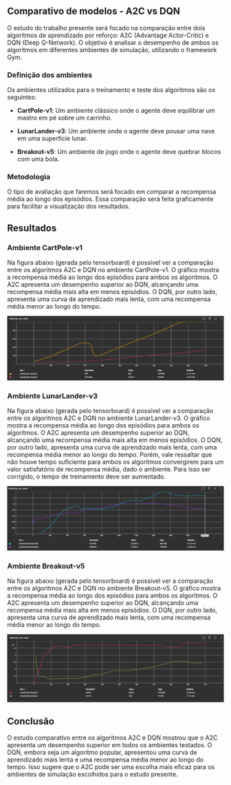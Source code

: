 ## Comparativo de modelos - A2C vs DQN

O estudo do trabalho presente será focado na comparação entre dois algoritmos de aprendizado por reforço: A2C (Advantage Actor-Critic) e DQN (Deep Q-Network). O objetivo é analisar o desempenho de ambos os algoritmos em diferentes ambientes de simulação, utilizando o framework Gym.

### Definição dos ambientes 

Os ambientes utilizados para o treinamento e teste dos algoritmos são os seguintes:

- **CartPole-v1**: Um ambiente clássico onde o agente deve equilibrar um mastro em pé sobre um carrinho.

- **LunarLander-v3**: Um ambiente onde o agente deve pousar uma nave em uma superfície lunar.

- **Breakout-v5**: Um ambiente de jogo onde o agente deve quebrar blocos com uma bola.

### Metodologia

O tipo de avaliação que faremos será focado em comparar a recompensa média ao longo dos episódios. Essa comparação será feita graficamente para facilitar a visualização dos resultados.

## Resultados

### Ambiente CartPole-v1

Na figura abaixo (gerada pelo tensorboard) é possível ver a comparação entre os algoritmos A2C e DQN no ambiente CartPole-v1. O gráfico mostra a recompensa média ao longo dos episódios para ambos os algoritmos. O A2C apresenta um desempenho superior ao DQN, alcançando uma recompensa média mais alta em menos episódios. O DQN, por outro lado, apresenta uma curva de aprendizado mais lenta, com uma recompensa média menor ao longo do tempo.

![CartPole-v1](imgs/cartpole_a2c_vs_dqn_rew.png)

### Ambiente LunarLander-v3

Na figura abaixo (gerada pelo tensorboard) é possível ver a comparação entre os algoritmos A2C e DQN no ambiente LunarLander-v3. O gráfico mostra a recompensa média ao longo dos episódios para ambos os algoritmos. O A2C apresenta um desempenho superior ao DQN, alcançando uma recompensa média mais alta em menos episódios. O DQN, por outro lado, apresenta uma curva de aprendizado mais lenta, com uma recompensa média menor ao longo do tempo. Porém, vale ressaltar que não houve tempo suficiente para ambos os algoritmos convergirem para um valor satisfatório de recompensa média, dado o ambiente. Para isso ser corrigido, o tempo de treinamento deve ser aumentado.

![LunarLander-v3](imgs/lunarlander_a2c_vs_dqn_rew.png)

### Ambiente Breakout-v5

Na figura abaixo (gerada pelo tensorboard) é possível ver a comparação entre os algoritmos A2C e DQN no ambiente Breakout-v5. O gráfico mostra a recompensa média ao longo dos episódios para ambos os algoritmos. O A2C apresenta um desempenho superior ao DQN, alcançando uma recompensa média mais alta em menos episódios. O DQN, por outro lado, apresenta uma curva de aprendizado mais lenta, com uma recompensa média menor ao longo do tempo. 

![Breakout-v5](imgs/breakout_a2c_vs_dqn_rew.png)

## Conclusão

O estudo comparativo entre os algoritmos A2C e DQN mostrou que o A2C apresenta um desempenho superior em todos os ambientes testados. O DQN, embora seja um algoritmo popular, apresentou uma curva de aprendizado mais lenta e uma recompensa média menor ao longo do tempo. Isso sugere que o A2C pode ser uma escolha mais eficaz para os ambientes de simulação escolhidos para o estudo presente.